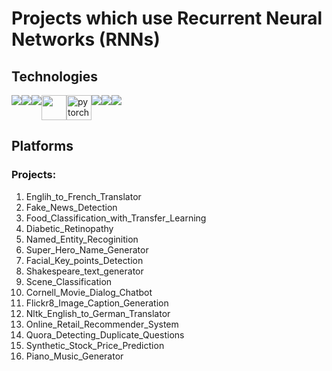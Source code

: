 Projects which use Recurrent Neural Networks (RNNs)
=============================================

<h2>Technologies</h2>

<div style="display:flex; margin: auto;">
   <img src="https://img.shields.io/badge/Python-3776AB?style=for-the-badge&logo=python&logoColor=white">
   <img src="https://img.shields.io/badge/TensorFlow-FF6F00?style=for-the-badge&logo=TensorFlow&logoColor=white">
   <img src="https://img.shields.io/badge/Keras-D00000?style=for-the-badge&logo=Keras&logoColor=white"> 
   <img src="https://camo.githubusercontent.com/ce9fb3389462f2c9444f863e410f0d17d04b216beba8749a015011887eadfbaf/68747470733a2f2f7777772e766563746f726c6f676f2e7a6f6e652f6c6f676f732f6f70656e63762f6f70656e63762d69636f6e2e737667" width="40" height="40">
   <img src="https://www.vectorlogo.zone/logos/pytorch/pytorch-icon.svg" alt="pytorch" width="40" height="40"/>
   <img src="https://img.shields.io/badge/Numpy-777BB4?style=for-the-badge&logo=numpy&logoColor=white">   
   <img src="https://img.shields.io/badge/Pandas-2C2D72?style=for-the-badge&logo=pandas&logoColor=white"> 
   <img src="https://img.shields.io/badge/Jupyter-F37626.svg?&style=for-the-badge&logo=Jupyter&logoColor=white">
</div>

## Platforms

### Projects:
1) Englih_to_French_Translator
2) Fake_News_Detection
3) Food_Classification_with_Transfer_Learning
4) Diabetic_Retinopathy
5) Named_Entity_Recoginition
6) Super_Hero_Name_Generator
7) Facial_Key_points_Detection
8) Shakespeare_text_generator
9) Scene_Classification
10) Cornell_Movie_Dialog_Chatbot
11) Flickr8_Image_Caption_Generation
12) Nltk_English_to_German_Translator
13) Online_Retail_Recommender_System
14) Quora_Detecting_Duplicate_Questions
15) Synthetic_Stock_Price_Prediction
16) Piano_Music_Generator
